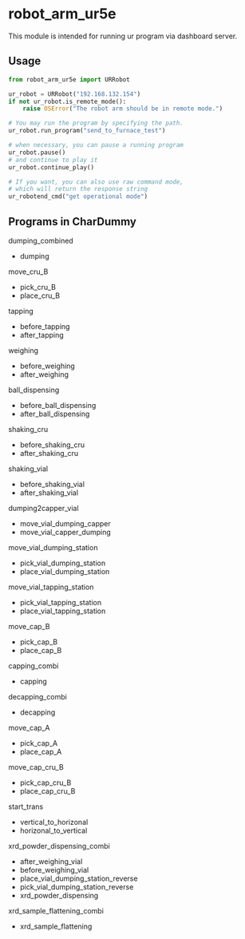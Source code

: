 # robot_arm_ur5e
This module is intended for running ur program via dashboard server.

## Usage

```python
from robot_arm_ur5e import URRobot

ur_robot = URRobot("192.168.132.154")
if not ur_robot.is_remote_mode():
    raise OSError("The robot arm should be in remote mode.")

# You may run the program by specifying the path.
ur_robot.run_program("send_to_furnace_test")

# when necessary, you can pause a running program
ur_robot.pause()
# and continue to play it
ur_robot.continue_play()

# If you want, you can also use raw command mode,
# which will return the response string
ur_robotend_cmd("get operational mode")
```

## Programs in CharDummy
dumping_combined
-	dumping

move_cru_B
-	pick_cru_B
-	place_cru_B

tapping
-	before_tapping
-	after_tapping

weighing
-	before_weighing
-	after_weighing

ball_dispensing
-	before_ball_dispensing
-	after_ball_dispensing

shaking_cru
-	before_shaking_cru
-	after_shaking_cru

shaking_vial
-   before_shaking_vial
-   after_shaking_vial

dumping2capper_vial
-	move_vial_dumping_capper
-	move_vial_capper_dumping

move_vial_dumping_station
-	pick_vial_dumping_station
-	place_vial_dumping_station

move_vial_tapping_station
-	pick_vial_tapping_station
-	place_vial_tapping_station

move_cap_B
-	pick_cap_B
-	place_cap_B

capping_combi
-	capping

decapping_combi
-	decapping

move_cap_A
-   pick_cap_A
-   place_cap_A
  
move_cap_cru_B
-   pick_cap_cru_B
-   place_cap_cru_B

start_trans
-   vertical_to_horizonal
-   horizonal_to_vertical

xrd_powder_dispensing_combi
-   after_weighing_vial
-   before_weighing_vial
-   place_vial_dumping_station_reverse
-   pick_vial_dumping_station_reverse
-   xrd_powder_dispensing

xrd_sample_flattening_combi
-   xrd_sample_flattening
